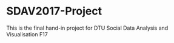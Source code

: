 # SDAV2017-Project
This is the final hand-in project for DTU Social Data Analysis and Visualisation F17 
